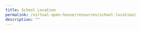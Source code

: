 ```yaml
---
title: School Location
permalink: /virtual-open-house/resources/school-location/
description: ""
---
```


